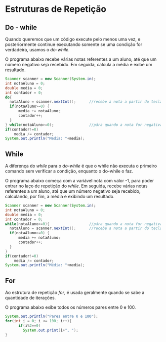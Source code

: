 # Estruturas de Repetição

## Do - while

Quando queremos que um código execute pelo menos uma vez, e posteriormente continue executando somente se uma condição for verdadeira, usamos o *do-while*.

O programa abaixo recebe várias notas referentes a um aluno, até que um número negativo seja recebido. 
Em seguida, calcula a média e exibe um resultado.
```java
Scanner scanner = new Scanner(System.in);
int notaAluno = 0;
double media = 0;
int contador = 0;
do{		  
  notaAluno = scanner.nextInt();      //recebe a nota a partir do teclado
  if(notaAluno>=0) {
	  media += notaAluno;
	  contador++;
  }
} while(notaAluno>=0); 				  //pára quando a nota for negativa;
if(contador!=0)
	media /= contador;
System.out.println("Media: "+media);
```

## While

A diferença do *while* para o *do-while* é que o while não executa o primeiro comando sem verificar a condição, enquanto o do-while o faz.

O programa abaixo começa com a variável nota com valor -1, para poder entrar no laço de repetição do *while*.
Em seguida, recebe várias notas referentes a um aluno, até que um número negativo seja recebido, calculando, por fim, a média e exibindo um resultado.
```java
Scanner scanner = new Scanner(System.in);
int notaAluno = 0;
double media = 0;
int contador = 0;
while(notaAluno>=0){                  //pára quando a nota for negativa
  notaAluno = scanner.nextInt();      //recebe a nota a partir do teclado
  if(notaAluno>=0) {
	  media += notaAluno;
	  contador++;
  }
} 
if(contador!=0)
	media /= contador;
System.out.println("Média: "+media);
```

## For

Ao estrutura de repetição *for*, é usada geralmente quando se sabe a quantidade de iterações.

O programa abaixo exibe todos os números pares entre 0 e 100.

```java
System.out.println("Pares entre 0 e 100");
for(int i = 0; i <= 100; i++){
	  if(i%2==0)
	    System.out.print(i+", ");
}
```
